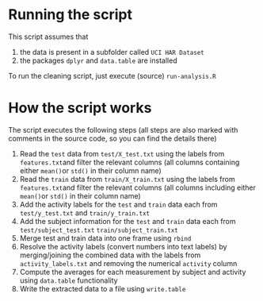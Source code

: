 # Running the script
This script assumes that 
 1. the data is present in a subfolder called `UCI HAR Dataset`
 2. the packages `dplyr` and `data.table` are installed

To run the cleaning script, just execute (source) `run-analysis.R`

# How the script works
The script executes the following steps (all steps are also marked with comments in the source code, so you can find the details there)
 1. Read the `test` data from `test/X_test.txt` using the labels from `features.txt`and filter the relevant columns (all columns containing either `mean()`or `std()` in their column name)
 2. Read the `train` data from `train/X_train.txt` using the labels from `features.txt`and filter the relevant columns (all columns including either `mean()`or `std()` in their column name)
 3. Add the activity labels for the `test` and `train` data each from `test/y_test.txt` and `train/y_train.txt`
 4. Add the subject information for the `test` and `train` data each from `test/subject_test.txt` `train/subject_train.txt`
 5. Merge test and train data into one frame using `rbind`
 5. Resolve the activity labels (convert numbers into text labels) by merging/joining the combined data with the labels from `activity_labels.txt` and removing the numerical `activity` column
 6. Compute the averages for each measurement by subject and activity using `data.table` functionality
 7. Write the extracted data to a file using `write.table`
